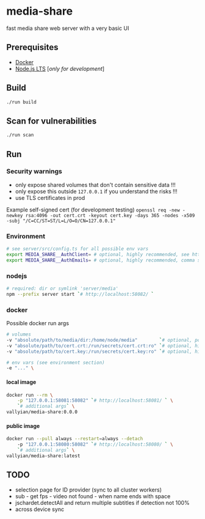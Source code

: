 # media-share

fast media share web server with a very basic UI

## Prerequisites

* [Docker](https://docs.docker.com/get-docker/)
* [Node.js LTS](https://nodejs.org/en/) [*only for development*]

## Build

```sh
./run build
```

## Scan for vulnerabilities

```sh
./run scan
```

## Run

### Security warnings

* only expose shared volumes that don't contain sensitive data !!!  
* only expose this outside `127.0.0.1` if you understand the risks !!!  
* use TLS certificates in prod

Example self-signed cert (for development testing)
`openssl req -new -newkey rsa:4096 -out cert.crt -keyout cert.key -days 365 -nodes -x509 -subj "/C=CC/ST=ST/L=L/O=O/CN=127.0.0.1"`

### Environment

```sh
# see server/src/config.ts for all possible env vars
export MEDIA_SHARE__AuthClient= # optional, highly recommended, see https://console.cloud.google.com/apis/credentials
export MEDIA_SHARE__AuthEmails= # optional, highly recommended, comma separated list of authorized emails
```

### nodejs

```sh
# required: dir or symlink 'server/media' 
npm --prefix server start `# http://localhost:58082/ `
```

### docker

Possible docker run args

```sh
# volumes
-v "absolute/path/to/media/dir:/home/node/media"        `# optional, pointless without` \
-v "absolute/path/to/cert.crt:/run/secrets/cert.crt:ro" `# optional, highly recommended` \
-v "absolute/path/to/cert.key:/run/secrets/cert.key:ro" `# optional, highly recommended` \

# env vars (see environment section)
-e "..." \
```

#### local image

```sh
docker run --rm \
    -p "127.0.0.1:58081:58082" `# http://localhost:58081/ ` \
    `# additional args` \
vallyian/media-share:0.0.0
```

#### public image

```sh
docker run --pull always --restart=always --detach
    -p "127.0.0.1:58080:58082" `# http://localhost:58080/ ` \
    `# additional args` \
vallyian/media-share:latest
```

## TODO

* selection page for ID provider (sync to all cluster workers)
* sub - get fps - video not found - when name ends with space
* jschardet.detectAll and return multiple subtitles if detection not 100%
* across device sync
